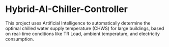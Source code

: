 # Hybrid-AI-Chiller-Controller
This project uses Artificial Intelligence to automatically determine the optimal chilled water supply temperature (CHWS) for large buildings, based on real-time conditions like TR Load, ambient temperature, and electricity consumption.
